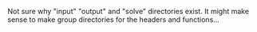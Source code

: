 Not sure why  "input" "output" and "solve" directories exist. It might make sense to make group directories for the headers and functions...
